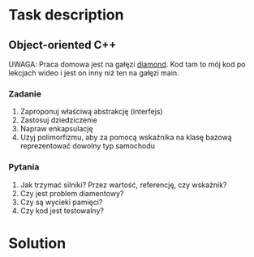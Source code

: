 




# Task description

## Object-oriented C++

UWAGA: Praca domowa jest na gałęzi [diamond](https://github.com/coders-school/Cars/tree/diamond). Kod tam to mój kod po lekcjach wideo i jest on inny niż ten na gałęzi main.

### Zadanie

1. <!-- .element: class="fragment fade-in" --> Zaproponuj właściwą abstrakcję (interfejs)
2. <!-- .element: class="fragment fade-in" --> Zastosuj dziedziczenie
3. <!-- .element: class="fragment fade-in" --> Napraw enkapsulację
4. <!-- .element: class="fragment fade-in" --> Użyj polimorfizmu, aby za pomocą wskaźnika na klasę bazową reprezentować dowolny typ samochodu

### Pytania

1. <!-- .element: class="fragment fade-in" --> Jak trzymać silniki? Przez wartość, referencję, czy wskaźnik?
2. <!-- .element: class="fragment fade-in" --> Czy jest problem diamentowy?
3. <!-- .element: class="fragment fade-in" --> Czy są wycieki pamięci?
4. <!-- .element: class="fragment fade-in" --> Czy kod jest testowalny?


# Solution
